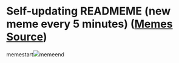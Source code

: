 # Self-updating READMEME (new meme every 5 minutes) ([Memes Source](https://bramses.notion.site/a49c1e962b7646879176ac3b327b6533?v=4d1eda54b170483cb03a40f257231764))

memestart![](https://www.notion.so/image/https%3A%2F%2Fs3-us-west-2.amazonaws.com%2Fsecure.notion-static.com%2F0b4634d5-b496-409c-942e-3d6164b23fc3%2F56D925FD-1512-4468-9817-AC21510D730B.jpeg?table=block&id=5588babf-988c-41df-b671-0b8b0a50300d&cache=v2)memeend
